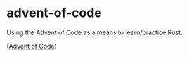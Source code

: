 # advent-of-code

Using the Advent of Code as a means to learn/practice Rust.

([Advent of Code](https://adventofcode.com/))
